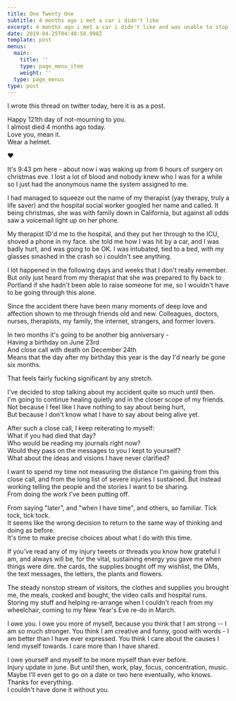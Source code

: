 ```yaml
---
title: One Twenty One
subtitle: 4 months ago i met a car i didn't like
excerpt: 4 months ago i met a car i didn't like and was unable to stop it.
date: 2019-04-25T04:40:58.998Z
template: post
menus:
  main:
    title: ''
    type: page_menu_item
    weight: ''
  type: page_menus
type: post
---
```

I wrote this thread on twitter today, here it is as a post.

Happy 121th day of not-mourning to you.\
I almost died 4 months ago today.\
Love you, mean it.\
Wear a helmet.

❤️

It's 9:43 pm here - about now i was waking up from 6 hours of surgery on christmas eve. I lost a lot of blood and nobody knew who I was for a while so I just had the anonymous name the system assigned to me.

I had managed to squeeze out the name of my therapist (yay therapy, truly a life saver) and the hospital social worker googled her name and called. It being christmas, she was with family down in California, but against all odds saw a voicemail light up on her phone.

My therapist ID'd me to the hospital, and they put her through to the ICU, shoved a phone in my face. she told me how I was hit by a car, and I was badly hurt, and was going to be OK. I was intubated, tied to a bed, with my glasses smashed in the crash so i couldn't see anything.

I lot happened in the following days and weeks that I don't really remember.\
But only just heard from my therapist that she was prepared to fly back to Portland if she hadn't been able to raise someone for me, so I wouldn't have to be going through this alone.

Since the accident there have been many moments of deep love and affection shown to me through friends old and new. Colleagues, doctors, nurses, therapists, my family, the internet, strangers, and former lovers.

In two months it's going to be another big anniversary -\
Having a birthday on June 23rd\
And close call with death on December 24th\
Means that the day after my birthday this year is the day I'd nearly be gone six months.

That feels fairly fucking significant by any stretch.

I've decided to stop talking about my accident quite so much until then.\
I'm going to continue healing quietly and in the closer scope of my friends.\
Not because I feel like I have nothing to say about being hurt,\
But because I don't know what I have to say about being alive yet.

After such a close call, I keep reiterating to myself:\
What if you had died that day?\
Who would be reading my journals right now?\
Would they pass on the messages to you I kept to yourself?\
What about the ideas and visions I have never clarified?

I want to spend my time not measuring the distance I'm gaining from this close call, and from the long list of severe injuries I sustained. But instead working telling the people and the stories I want to be sharing.\
From doing the work I've been putting off.

From saying "later", and "when I have time", and others, so familiar. Tick tock, tick tock.\
It seems like the wrong decision to return to the same way of thinking and doing as before.\
It's time to make precise choices about what I do with this time.

If you've read any of my injury tweets or threads you know how grateful I am, and always will be, for the vital, sustaining energy you gave me when things were dire. the cards, the supplies bought off my wishlist, the DMs, the text messages, the letters, the plants and flowers.

The steady nonstop stream of visitors, the clothes and supplies you brought me, the meals, cooked and bought, the video calls and hospital runs. Storing my stuff and helping re-arrange when I couldn't reach from my wheelchair, coming to my New Year's Eve re-do in March.

I owe you. I owe you more of myself, because you think that I am strong -- I am so much stronger. You think I am creative and funny, good with words - I am better than I have ever expressed. You think I care about the causes I lend myself towards. I care more than I have shared.

I owe yourself and myself to be more myself than ever before.\
Injury update in june. But until then, work, play, focus, concentration, music. Maybe I'll even get to go on a date or two here eventually, who knows. \
Thanks for everything.\
I couldn't have done it without you.
